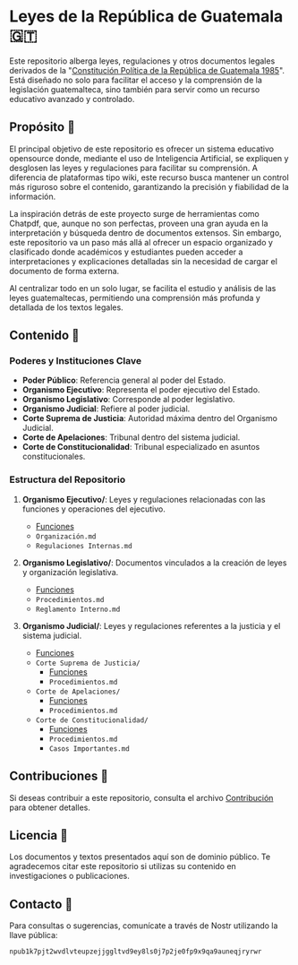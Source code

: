 # Leyes de la República de Guatemala 🇬🇹

Este repositorio alberga leyes, regulaciones y otros documentos legales derivados de la "[Constitución Política de la República de Guatemala 1985](Constitucion_Guatemala_1985.md)". Está diseñado no solo para facilitar el acceso y la comprensión de la legislación guatemalteca, sino también para servir como un recurso educativo avanzado y controlado.

## Propósito 🎯

El principal objetivo de este repositorio es ofrecer un sistema educativo opensource donde, mediante el uso de Inteligencia Artificial, se expliquen y desglosen las leyes y regulaciones para facilitar su comprensión. A diferencia de plataformas tipo wiki, este recurso busca mantener un control más riguroso sobre el contenido, garantizando la precisión y fiabilidad de la información.

La inspiración detrás de este proyecto surge de herramientas como Chatpdf, que, aunque no son perfectas, proveen una gran ayuda en la interpretación y búsqueda dentro de documentos extensos. Sin embargo, este repositorio va un paso más allá al ofrecer un espacio organizado y clasificado donde académicos y estudiantes pueden acceder a interpretaciones y explicaciones detalladas sin la necesidad de cargar el documento de forma externa.

Al centralizar todo en un solo lugar, se facilita el estudio y análisis de las leyes guatemaltecas, permitiendo una comprensión más profunda y detallada de los textos legales.

## Contenido 📜

### Poderes y Instituciones Clave

- **Poder Público**: Referencia general al poder del Estado.
- **Organismo Ejecutivo**: Representa el poder ejecutivo del Estado.
- **Organismo Legislativo**: Corresponde al poder legislativo.
- **Organismo Judicial**: Refiere al poder judicial.
- **Corte Suprema de Justicia**: Autoridad máxima dentro del Organismo Judicial.
- **Corte de Apelaciones**: Tribunal dentro del sistema judicial.
- **Corte de Constitucionalidad**: Tribunal especializado en asuntos constitucionales.

### Estructura del Repositorio

1. **Organismo Ejecutivo/**: Leyes y regulaciones relacionadas con las funciones y operaciones del ejecutivo.
   - [Funciones](./Organismo_Ejecutivo/Funciones.md)
   - `Organización.md`
   - `Regulaciones Internas.md`

2. **Organismo Legislativo/**: Documentos vinculados a la creación de leyes y organización legislativa.
   - [Funciones](./Organismo_Legislativo/Funciones.md)
   - `Procedimientos.md`
   - `Reglamento Interno.md`

3. **Organismo Judicial/**: Leyes y regulaciones referentes a la justicia y el sistema judicial.
   - [Funciones](./Organismo_Judicial/Funciones.md)
   - `Corte Suprema de Justicia/`
     - [Funciones](./Organismo_Juducial/Corte_Suprema_de_Justicia/Funciones.md)
     - `Procedimientos.md`
   - `Corte de Apelaciones/`
     - [Funciones](./Organismo_Juducial/Corte_de_Apelaciones/Funciones.md)
     - `Procedimientos.md`
   - `Corte de Constitucionalidad/`
     - [Funciones](./Organismo_Juducial/Corte_de_Constitucionalidad/Funciones.md)
     - `Procedimientos.md`
     - `Casos Importantes.md`

## Contribuciones 🤝

Si deseas contribuir a este repositorio, consulta el archivo [Contribución](Contribución.md) para obtener detalles.

## Licencia 📄

Los documentos y textos presentados aquí son de dominio público. Te agradecemos citar este repositorio si utilizas su contenido en investigaciones o publicaciones.

## Contacto 📧

Para consultas o sugerencias, comunícate a través de Nostr utilizando la llave pública: 
```
npub1k7pjt2wvdlvteupzejjggltvd9ey8ls0j7p2je0fp9x9qa9auneqjryrwr
```
